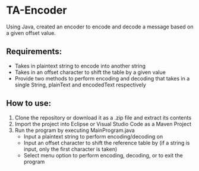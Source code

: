 # TA-Encoder
Using Java, created an encoder to encode and decode a message based on a given offset value. 

## Requirements:
- Takes in plaintext string to encode into another string
- Takes in an offset character to shift the table by a given value
- Provide two methods to perform encoding and decoding that takes in a single String, plainText and encodedText respectively

## How to use:

1. Clone the repository or download it as a .zip file and extract its contents
2. Import the project into Eclipse or Visual Studio Code as a Maven Project
3. Run the program by executing MainProgram.java
   - Input a plaintext string to perform encoding/decoding on
   - Input an offset character to shift the reference table by (if a string is input, only the first character is taken)
   - Select menu option to perform encoding, decoding, or to exit the program
